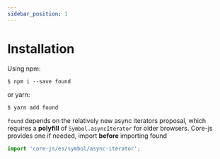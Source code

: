 ```yaml
---
sidebar_position: 1
---
```


# Installation

Using npm:
```
$ npm i --save found
```
or yarn:
```
$ yarn add found
```

`found` depends on the relatively new async iterators proposal, which requires a **polyfill** of
`Symbol.asyncIterator` for older browsers. Core-js provides one if needed, import **before**
importing found

```js
import 'core-js/es/symbol/async-iterator';
```
